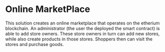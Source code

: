 # Online MarketPlace

This solution creates an online marketplace that operates on the etherium blockchain. An administrator (the user the deployed the smart contract)
is able to add store owners. These store owners in turn can add new stores, while also create products in those stores.
Shoppers then can visit the stores and purchase goods.


